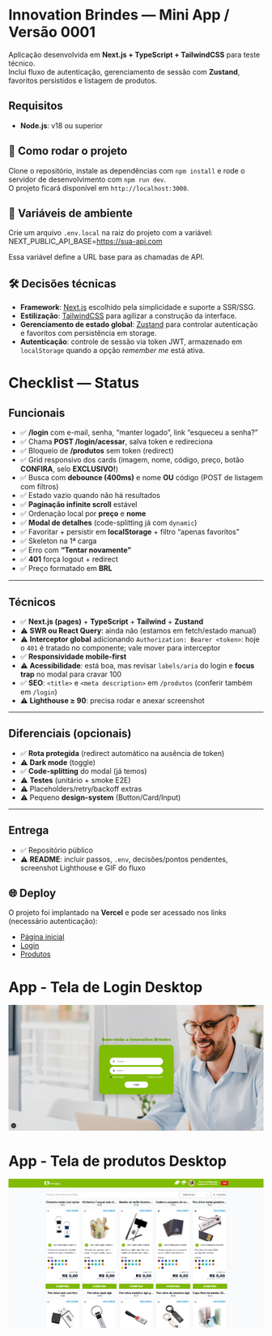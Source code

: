 # Innovation Brindes — Mini App / Versão 0001

Aplicação desenvolvida em **Next.js + TypeScript + TailwindCSS** para teste técnico.  
Inclui fluxo de autenticação, gerenciamento de sessão com **Zustand**, favoritos persistidos e listagem de produtos.

## Requisitos

- **Node.js**: v18 ou superior 

## 🚀 Como rodar o projeto

Clone o repositório, instale as dependências com `npm install` e rode o servidor de desenvolvimento com `npm run dev`.  
O projeto ficará disponível em `http://localhost:3000`.

## 🔑 Variáveis de ambiente

Crie um arquivo `.env.local` na raiz do projeto com a variável:
NEXT_PUBLIC_API_BASE=https://sua-api.com

Essa variável define a URL base para as chamadas de API.

## 🛠️ Decisões técnicas

- **Framework**: [Next.js](https://nextjs.org/) escolhido pela simplicidade e suporte a SSR/SSG.  
- **Estilização**: [TailwindCSS](https://tailwindcss.com/) para agilizar a construção da interface.  
- **Gerenciamento de estado global**: [Zustand](https://github.com/pmndrs/zustand) para controlar autenticação e favoritos com persistência em storage.  
- **Autenticação**: controle de sessão via token JWT, armazenado em `localStorage` quando a opção *remember me* está ativa.  


# Checklist — Status

## Funcionais
- ✅ **/login** com e-mail, senha, “manter logado”, link “esqueceu a senha?”
- ✅ Chama **POST /login/acessar**, salva token e redireciona
- ✅ Bloqueio de **/produtos** sem token (redirect)
- ✅ Grid responsivo dos cards (imagem, nome, código, preço, botão **CONFIRA**, selo **EXCLUSIVO!**)
- ✅ Busca com **debounce (400ms)** e nome **OU** código (POST de listagem com filtros)
- ✅ Estado vazio quando não há resultados
- ✅ **Paginação infinite scroll** estável
- ✅ Ordenação local por **preço** e **nome**
- ✅ **Modal de detalhes** (code-splitting já com `dynamic`)
- ✅ Favoritar + persistir em **localStorage** + filtro “apenas favoritos”
- ✅ Skeleton na 1ª carga
- ✅ Erro com **“Tentar novamente”**
- ✅ **401** força logout + redirect
- ✅ Preço formatado em **BRL**

---

## Técnicos
- ✅ **Next.js (pages)** + **TypeScript** + **Tailwind** + **Zustand**
- ⚠️ **SWR ou React Query**: ainda não (estamos em fetch/estado manual)
- ⚠️ **Interceptor global** adicionando `Authorization: Bearer <token>`: hoje o `401` é tratado no componente; vale mover para interceptor
- ✅ **Responsividade mobile-first**
- ⚠️ **Acessibilidade**: está boa, mas revisar `labels/aria` do login e **focus trap** no modal para cravar 100
- ✅ **SEO**: `<title>` e `<meta description>` em `/produtos` (conferir também em `/login`)
- ⚠️ **Lighthouse ≥ 90**: precisa rodar e anexar screenshot

---

## Diferenciais (opcionais)
- ✅ **Rota protegida** (redirect automático na ausência de token)
- ⚠️ **Dark mode** (toggle)
- ✅ **Code-splitting** do modal (já temos)
- ⚠️ **Testes** (unitário + smoke E2E)
- ⚠️ Placeholders/retry/backoff extras
- ⚠️ Pequeno **design-system** (Button/Card/Input)

---

## Entrega
- ✅ Repositório público
- ⚠️ **README**: incluir passos, `.env`, decisões/pontos pendentes, screenshot Lighthouse e GIF do fluxo


## 🌐 Deploy

O projeto foi implantado na **Vercel** e pode ser acessado nos links (necessário autenticação):

- [Página inicial](https://mini-app-innovation-brindes.vercel.app/)  
- [Login](https://mini-app-innovation-brindes.vercel.app/login)  
- [Produtos](https://mini-app-innovation-brindes.vercel.app/produtos)


# App - Tela de Login Desktop
![Tela de Login Desktop](public/images/screen_login.png)

# App - Tela de produtos Desktop
![Tela de produtos Desktop](public/images/img-desktop.png)